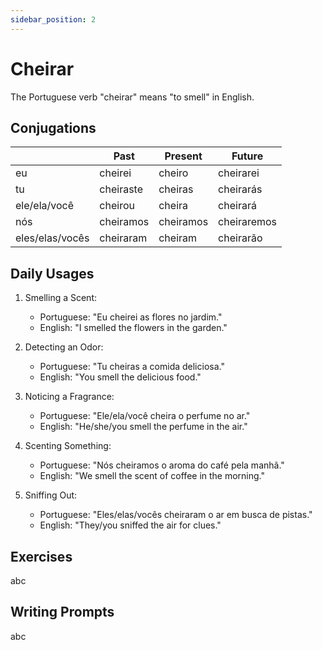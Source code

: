 ```yaml
---
sidebar_position: 2
---
```


# Cheirar

The Portuguese verb "cheirar" means "to smell" in English.

## Conjugations

|                 | Past      | Present   | Future      |
| --------------- | --------- | --------- | ----------- |
| eu              | cheirei   | cheiro    | cheirarei   |
| tu              | cheiraste | cheiras   | cheirarás   |
| ele/ela/você    | cheirou   | cheira    | cheirará    |
| nós             | cheiramos | cheiramos | cheiraremos |
| eles/elas/vocês | cheiraram | cheiram   | cheirarão   |

## Daily Usages

1. Smelling a Scent:

   - Portuguese: "Eu cheirei as flores no jardim."
   - English: "I smelled the flowers in the garden."

2. Detecting an Odor:

   - Portuguese: "Tu cheiras a comida deliciosa."
   - English: "You smell the delicious food."

3. Noticing a Fragrance:

   - Portuguese: "Ele/ela/você cheira o perfume no ar."
   - English: "He/she/you smell the perfume in the air."

4. Scenting Something:

   - Portuguese: "Nós cheiramos o aroma do café pela manhã."
   - English: "We smell the scent of coffee in the morning."

5. Sniffing Out:

   - Portuguese: "Eles/elas/vocês cheiraram o ar em busca de pistas."
   - English: "They/you sniffed the air for clues."

## Exercises

abc

## Writing Prompts

abc
